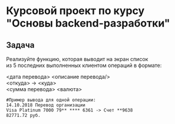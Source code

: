 # Курсовой проект по курсу <br> "Основы backend-разработки"

## Задача

Реализуйте функцию, которая выводит на экран список <br> 
из 5 последних выполненных клиентом операций в формате:

<дата перевода> <описание перевода/><br>
<откуда> -> <куда> <br>
<сумма перевода> <валюта>

```
#Пример вывода для одной операции:
14.10.2018 Перевод организации
Visa Platinum 7000 79** **** 6361 -> Счет **9638
82771.72 руб.
```
